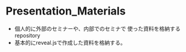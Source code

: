# Presentation_Materials 
 - 個人的に外部のセミナーや、内部でのセミナで
   使った資料を格納するrepository
 - 基本的にreveal.jsで作成した資料を格納する。
